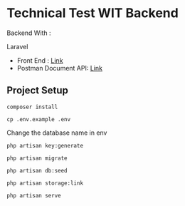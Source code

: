 # Technical Test WIT Backend

Backend With :

Laravel

-   Front End : [Link](https://github.com/efrilm/technical-test-wit-fe)
-   Postman Document API: [Link](https://documenter.getpostman.com/view/14576482/2sA3JRYecQ)

## Project Setup

```
composer install
```

```
cp .env.example .env
```

Change the database name in env

```
php artisan key:generate
```

```
php artisan migrate
```

```
php artisan db:seed
```

```
php artisan storage:link
```

```
php artisan serve
```
